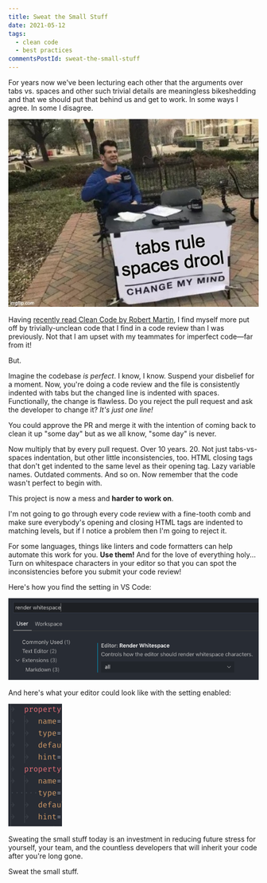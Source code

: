 ```yaml
---
title: Sweat the Small Stuff
date: 2021-05-12
tags:
  - clean code
  - best practices
commentsPostId: sweat-the-small-stuff
---
```


For years now we've been lecturing each other that the arguments over tabs vs. spaces and other such trivial details are meaningless bikeshedding and that we should put that behind us and get to work. In some ways I agree. In some I disagree.

![tabs rule, spaces drool. change my mind.](/img/2021/tabs-rule.jpg)

Having [recently read Clean Code by Robert Martin](https://workingcode.dev/episodes/022-book-club-1-clean-code-by-uncle-bob-martin-pt1/), I find myself more put off by trivially-unclean code that I find in a code review than I was previously. Not that I am upset with my teammates for imperfect code&mdash;far from it!

But.

Imagine the codebase _is perfect_. I know, I know. Suspend your disbelief for a moment. Now, you're doing a code review and the file is consistently indented with tabs but the changed line is indented with spaces. Functionally, the change is flawless. Do you reject the pull request and ask the developer to change it? _It's just one line!_

You could approve the PR and merge it with the intention of coming back to clean it up "some day" but as we all know, "some day" is never.

Now multiply that by every pull request. Over 10 years. 20. Not just tabs-vs-spaces indentation, but other little inconsistencies, too. HTML closing tags that don't get indented to the same level as their opening tag. Lazy variable names. Outdated comments. And so on. Now remember that the code wasn't perfect to begin with.

This project is now a mess and **harder to work on**.

I'm not going to go through every code review with a fine-tooth comb and make sure everybody's opening and closing HTML tags are indented to matching levels, but if I notice a problem then I'm going to reject it.

For some languages, things like linters and code formatters can help automate this work for you. **Use them!** And for the love of everything holy... Turn on whitespace characters in your editor so that you can spot the inconsistencies before you submit your code review!

Here's how you find the setting in VS Code:

![How to turn on whitespace characters in VS Code: Search for "render whitespace"](/img/2021/how-to-find-whitespace-chars.png)

And here's what your editor could look like with the setting enabled:

![What whitespace characters look like in VS Code](/img/2021/having-whitespace-characters-enabled.png)

Sweating the small stuff today is an investment in reducing future stress for yourself, your team, and the countless developers that will inherit your code after you're long gone.

Sweat the small stuff.
